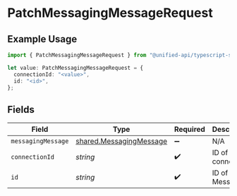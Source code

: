 # PatchMessagingMessageRequest

## Example Usage

```typescript
import { PatchMessagingMessageRequest } from "@unified-api/typescript-sdk/sdk/models/operations";

let value: PatchMessagingMessageRequest = {
  connectionId: "<value>",
  id: "<id>",
};
```

## Fields

| Field                                                                     | Type                                                                      | Required                                                                  | Description                                                               |
| ------------------------------------------------------------------------- | ------------------------------------------------------------------------- | ------------------------------------------------------------------------- | ------------------------------------------------------------------------- |
| `messagingMessage`                                                        | [shared.MessagingMessage](../../../sdk/models/shared/messagingmessage.md) | :heavy_minus_sign:                                                        | N/A                                                                       |
| `connectionId`                                                            | *string*                                                                  | :heavy_check_mark:                                                        | ID of the connection                                                      |
| `id`                                                                      | *string*                                                                  | :heavy_check_mark:                                                        | ID of the Message                                                         |